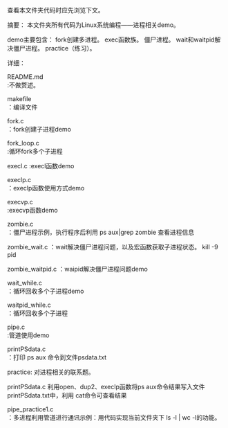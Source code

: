 查看本文件夹代码时应先浏览下文。

摘要：
	本文件夹所有代码为Linux系统编程——进程相关demo。

demo主要包含：
	fork创建多进程。
	exec函数族。
	僵尸进程。
	wait和waitpid解决僵尸进程。
	practice（练习）。


详细：


README.md      
	:不做赘述。

makefile     
	：编译文件

fork.c    
	：fork创建子进程demo

fork_loop.c  
	:循环fork多个子进程

execl.c
	:execl函数demo	

execlp.c  
	：execlp函数使用方式demo

execvp.c  
	:execvp函数demo

zombie.c       
	：僵尸进程示例，执行程序后利用 ps aux|grep zombie 查看进程信息

zombie_wait.c 
	：wait解决僵尸进程问题，以及宏函数获取子进程状态。 kill -9 pid

zombie_waitpid.c
	：waipid解决僵尸进程问题demo

wait_while.c     
	：循环回收多个子进程demo

waitpid_while.c  
	：循环回收多个子进程

pipe.c  
	:管道使用demo

printPSdata.c  
	：打印 ps aux 命令到文件psdata.txt




practice:
	对进程相关的联系题。

		
printPSdata.c  利用open、dup2、execlp函数将ps aux命令结果写入文件printPSdata.txt中，利用 cat命令可查看结果


pipe_practice1.c  
	：多进程利用管道进行通讯示例：用代码实现当前文件夹下 ls -l | wc -l的功能。
